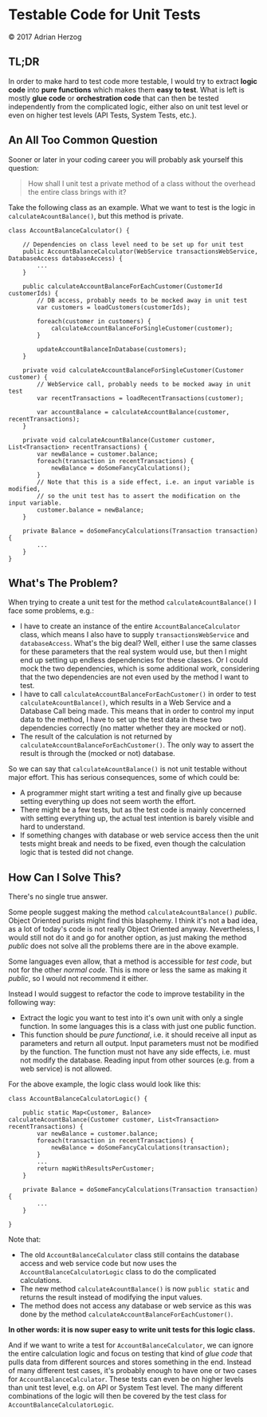 # Testable Code for Unit Tests

&copy; 2017 Adrian Herzog

## TL;DR

In order to make hard to test code more testable, I would try to extract **logic code** into **pure functions** which makes them **easy to test**. What is left is mostly **glue code** or **orchestration code** that can then be tested independently from the complicated logic, either also on unit test level or even on higher test levels (API Tests, System Tests, etc.).

## An All Too Common Question

Sooner or later in your coding career you will probably ask yourself this question:

> How shall I unit test a private method of a class without the overhead the entire class brings with it?

Take the following class as an example. What we want to test is the logic in `calculateAcountBalance()`, but this method is private.

    class AccountBalanceCalculator() {

        // Dependencies on class level need to be set up for unit test
        public AccountBalanceCalculator(WebService transactionsWebService, DatabaseAccess databaseAccess) {
            ...
        }
        
        public calculateAccountBalanceForEachCustomer(CustomerId customerIds) {
            // DB access, probably needs to be mocked away in unit test
            var customers = loadCustomers(customerIds);

            foreach(customer in customers) {
                calculateAccountBalanceForSingleCustomer(customer);
            }

            updateAccountBalanceInDatabase(customers);
        }

        private void calculateAccountBalanceForSingleCustomer(Customer customer) {
            // WebService call, probably needs to be mocked away in unit test
            var recentTransactions = loadRecentTransactions(customer);

            var accountBalance = calculateAccountBalance(customer, recentTransactions);
        }

        private void calculateAcountBalance(Customer customer, List<Transaction> recentTransactions) {
            var newBalance = customer.balance;
            foreach(transaction in recentTransactions) {
                newBalance = doSomeFancyCalculations();
            }
            // Note that this is a side effect, i.e. an input variable is modified,
            // so the unit test has to assert the modification on the input variable.
            customer.balance = newBalance;
        }

        private Balance = doSomeFancyCalculations(Transaction transaction) {
            ...
        }
    }

## What's The Problem?

When trying to create a unit test for the method `calculateAcountBalance()` I face some problems, e.g.:

* I have to create an instance of the entire `AccountBalanceCalculator` class, which means I also have to supply `transactionsWebService` and `databaseAccess`. What's the big deal? Well, either I use the same classes for these parameters that the real system would use, but then I might end up setting up endless dependencies for these classes. Or I could mock the two dependencies, which is some additional work, considering that the two dependencies are not even used by the method I want to test.
* I have to call `calculateAccountBalanceForEachCustomer()` in order to test `calculateAcountBalance()`, which results in a Web Service and a Database Call being made. This means that in order to control my input data to the method, I have to set up the test data in these two dependencies correctly (no matter whether they are mocked or not).
* The result of the calculation is not returned by `calculateAccountBalanceForEachCustomer()`. The only way to assert the result is through the (mocked or not) database.

So we can say that `calculateAcountBalance()` is not unit testable without major effort. This has serious consequences, some of which could be:

* A programmer might start writing a test and finally give up because setting everything up does not seem worth the effort.
* There might be a few tests, but as the test code is mainly concerned with setting everything up, the actual test intention is barely visible and hard to understand.
* If something changes with database or web service access then the unit tests might break and needs to be fixed, even though the calculation logic that is tested did not change.

## How Can I Solve This?

There's no single true answer.

Some people suggest making the method `calculateAcountBalance()` *public*. Object Oriented purists might find this blasphemy. I think it's not a bad idea, as a lot of today's code is not really Object Oriented anyway. Nevertheless, I would still not do it and go for another option, as just making the method *public* does not solve all the problems there are in the above example.

Some languages even allow, that a method is accessible for *test code*, but not for the other *normal code*. This is more or less the same as making it *public*, so I would not recommend it either.

Instead I would suggest to refactor the code to improve testability in the following way:

* Extract the logic you want to test into it's own unit with only a single function. In some languages this is a class with just one public function.
* This function should be *pure functional*, i.e. it should receive all input as parameters and return all output. Input parameters must not be modified by the function. The function must not have any side effects, i.e. must not modify the database. Reading input from other sources (e.g. from a web service) is not allowed.

For the above example, the logic class would look like this:

    class AccountBalanceCalculatorLogic() {

        public static Map<Customer, Balance> calculateAcountBalance(Customer customer, List<Transaction> recentTransactions) {
            var newBalance = customer.balance;
            foreach(transaction in recentTransactions) {
                newBalance = doSomeFancyCalculations(transaction);
            }
            ...
            return mapWithResultsPerCustomer;
        }

        private Balance = doSomeFancyCalculations(Transaction transaction) {
            ...
        }

    }

Note that:

* The old `AccountBalanceCalculator` class still contains the database access and web service code but now uses the `AccountBalanceCalculatorLogic` class to do the complicated calculations.
* The new method `calculateAcountBalance()` is now `public static` and returns the result instead of modifying the input values.
* The method does not access any database or web service as this was done by the method `calculateAccountBalanceForEachCustomer()`.

**In other words: it is now super easy to write unit tests for this logic class.**

And if we want to write a test for `AccountBalanceCalculator`, we can ignore the entire calculation logic and focus on testing that kind of *glue code* that pulls data from different sources and stores something in the end. Instead of many different test cases, it's probably enough to have one or two cases for `AccountBalanceCalculator`. These tests can even be on higher levels than unit test level, e.g. on API or System Test level. The many different combinations of the logic will then be covered by the test class for `AccountBalanceCalculatorLogic`.
